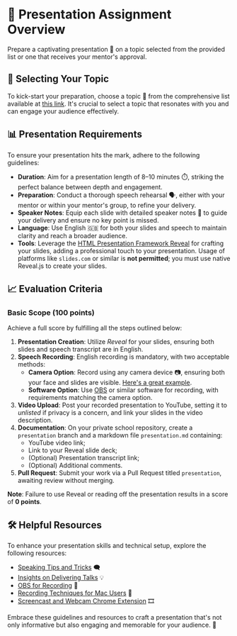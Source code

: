 # 🎤 Presentation Assignment Overview

Prepare a captivating presentation 🌟 on a topic selected from the provided list or one that receives your mentor's approval.

## 📝 Selecting Your Topic

To kick-start your preparation, choose a topic 🎯 from the comprehensive list available at [this link](presentation-topics.md). It's crucial to select a topic that resonates with you and can engage your audience effectively.

## 📊 Presentation Requirements

To ensure your presentation hits the mark, adhere to the following guidelines:

- **Duration**: Aim for a presentation length of 8–10 minutes ⏱️, striking the perfect balance between depth and engagement.
- **Preparation**: Conduct a thorough speech rehearsal 🗣️, either with your mentor or within your mentor's group, to refine your delivery.
- **Speaker Notes**: Equip each slide with detailed speaker notes 📝 to guide your delivery and ensure no key point is missed.
- **Language**: Use English 🇬🇧 for both your slides and speech to maintain clarity and reach a broader audience.
- **Tools**: Leverage the [HTML Presentation Framework Reveal](https://github.com/hakimel/reveal.js/) for crafting your slides, adding a professional touch to your presentation. Usage of platforms like `slides.com` or similar is **not permitted**; you must use native Reveal.js to create your slides.

## 📈 Evaluation Criteria

### Basic Scope (100 points)

Achieve a full score by fulfilling all the steps outlined below:

1. **Presentation Creation**: Utilize _Reveal_ for your slides, ensuring both slides and speech transcript are in English.
2. **Speech Recording**: English recording is mandatory, with two acceptable methods:
   - **Camera Option**: Record using any camera device 📷, ensuring both your face and slides are visible. [Here's a great example](https://www.youtube.com/watch?v=JezLAu4751Y&feature=youtu.be).
   - **Software Option**: Use [OBS](https://obsproject.com/) or similar software for recording, with requirements matching the camera option.
3. **Video Upload**: Post your recorded presentation to YouTube, setting it to _unlisted_ if privacy is a concern, and link your slides in the video description.
4. **Documentation**: On your private school repository, create a `presentation` branch and a markdown file `presentation.md` containing:
   - YouTube video link;
   - Link to your Reveal slide deck;
   - (Optional) Presentation transcript link;
   - (Optional) Additional comments.
5. **Pull Request**: Submit your work via a Pull Request titled `presentation`, awaiting review without merging.

**Note**: Failure to use Reveal or reading off the presentation results in a score of **0 points**.

## 🛠️ Helpful Resources

To enhance your presentation skills and technical setup, explore the following resources:

- [Speaking Tips and Tricks](http://speaking.io/) 🗨️
- [Insights on Delivering Talks](https://zachholman.com/talk/the-talk-on-talks/) 💡
- [OBS for Recording](https://obsproject.com/) 🎥
- [Recording Techniques for Mac Users](https://macreports.com/record-face-screen-mac/) 🍏
- [Screencast and Webcam Chrome Extension](https://chrome.google.com/webstore/detail/loom-for-chrome/liecbddmkiiihnedobmlmillhodjkdmb) 🎞️

Embrace these guidelines and resources to craft a presentation that's not only informative but also engaging and memorable for your audience. 💫
